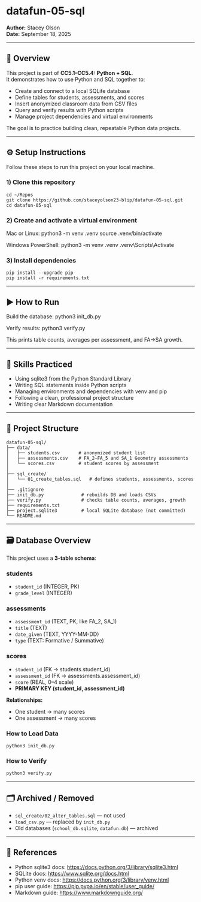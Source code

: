 # datafun-05-sql
**Author:** Stacey Olson  
**Date:** September 18, 2025  

---

## 📌 Overview
This project is part of **CC5.1–CC5.4: Python + SQL**.  
It demonstrates how to use Python and SQL together to:

- Create and connect to a local SQLite database  
- Define tables for students, assessments, and scores  
- Insert anonymized classroom data from CSV files  
- Query and verify results with Python scripts  
- Manage project dependencies and virtual environments  

The goal is to practice building clean, repeatable Python data projects.

---

## ⚙️ Setup Instructions
Follow these steps to run this project on your local machine.

### 1) Clone this repository
    cd ~/Repos
    git clone https://github.com/staceyolson23-blip/datafun-05-sql.git
    cd datafun-05-sql

### 2) Create and activate a virtual environment
Mac or Linux:
    python3 -m venv .venv
    source .venv/bin/activate

Windows PowerShell:
    python3 -m venv .venv
    .venv\Scripts\Activate

### 3) Install dependencies
    pip install --upgrade pip
    pip install -r requirements.txt

---

## ▶️ How to Run

Build the database:
    python3 init_db.py

Verify results:
    python3 verify.py

This prints table counts, averages per assessment, and FA→SA growth.

---

## 🧠 Skills Practiced
- Using sqlite3 from the Python Standard Library  
- Writing SQL statements inside Python scripts  
- Managing environments and dependencies with venv and pip  
- Following a clean, professional project structure  
- Writing clear Markdown documentation  

---

## 📂 Project Structure
    datafun-05-sql/
    ├── data/
    │   ├── students.csv       # anonymized student list
    │   ├── assessments.csv    # FA_2–FA_5 and SA_1 Geometry assessments
    │   └── scores.csv         # student scores by assessment
    │
    ├── sql_create/
    │   └── 01_create_tables.sql   # defines students, assessments, scores
    │
    ├── .gitignore
    ├── init_db.py              # rebuilds DB and loads CSVs
    ├── verify.py               # checks table counts, averages, growth
    ├── requirements.txt
    ├── project.sqlite3         # local SQLite database (not committed)
    └── README.md

---

## 🗃️ Database Overview

This project uses a **3-table schema**:

### students
- `student_id` (INTEGER, PK)  
- `grade_level` (INTEGER)  

### assessments
- `assessment_id` (TEXT, PK, like FA_2, SA_1)  
- `title` (TEXT)  
- `date_given` (TEXT, YYYY-MM-DD)  
- `type` (TEXT: Formative / Summative)  

### scores
- `student_id` (FK → students.student_id)  
- `assessment_id` (FK → assessments.assessment_id)  
- `score` (REAL, 0–4 scale)  
- **PRIMARY KEY (student_id, assessment_id)**  

**Relationships:**  
- One student → many scores  
- One assessment → many scores  

### How to Load Data
    python3 init_db.py

### How to Verify
    python3 verify.py

---

## 🗂 Archived / Removed
- `sql_create/02_alter_tables.sql` — not used  
- `load_csv.py` — replaced by `init_db.py`  
- Old databases (`school_db.sqlite`, `datafun.db`) — archived  

---

## 🔗 References
- Python sqlite3 docs: https://docs.python.org/3/library/sqlite3.html  
- SQLite docs: https://www.sqlite.org/docs.html  
- Python venv docs: https://docs.python.org/3/library/venv.html  
- pip user guide: https://pip.pypa.io/en/stable/user_guide/  
- Markdown guide: https://www.markdownguide.org/
